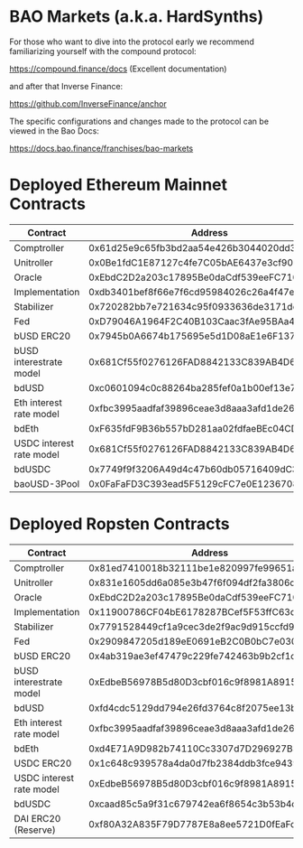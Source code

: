 # BAO Markets (a.k.a. HardSynths)

For those who want to dive into the protocol early we recommend familiarizing yourself with the compound protocol:

https://compound.finance/docs (Excellent documentation)

and after that Inverse Finance:

https://github.com/InverseFinance/anchor

The specific configurations and changes made to the protocol can be viewed in the Bao Docs:

https://docs.bao.finance/franchises/bao-markets


# Deployed Ethereum Mainnet Contracts

Contract  	  					| Address									|Etherscan 																		|
--------------------------------| ------------------------------------------|-------------------------------------------------------------------------------|
Comptroller  					| 0x61d25e9c65fb3bd2aa54e426b3044020dd339b8d|[Link](https://etherscan.io/address/0x61d25e9c65fb3bd2aa54e426b3044020dd339b8d)|
Unitroller  					| 0x0Be1fdC1E87127c4fe7C05bAE6437e3cf90Bf8d8|[Link](https://etherscan.io/address/0x0Be1fdC1E87127c4fe7C05bAE6437e3cf90Bf8d8)|
Oracle  						| 0xEbdC2D2a203c17895Be0daCdf539eeFC710eaFd8|[Link](https://etherscan.io/address/0xEbdC2D2a203c17895Be0daCdf539eeFC710eaFd8)|
Implementation					| 0xdb3401bef8f66e7f6cd95984026c26a4f47eee84|[Link](https://etherscan.io/address/0xdb3401bef8f66e7f6cd95984026c26a4f47eee84)|																			|	
Stabilizer  					| 0x720282bb7e721634c95f0933636de3171dc405de|[Link](https://etherscan.io/address/0x720282bb7e721634c95f0933636de3171dc405de)|
Fed  							| 0xD79046A1964F2C40B103Caac3fAe95BAa49E6624|[Link](https://etherscan.io/address/0xD79046A1964F2C40B103Caac3fAe95BAa49E6624)|
bUSD ERC20						| 0x7945b0A6674b175695e5d1D08aE1e6F13744Abb0|[Link](https://etherscan.io/address/0x7945b0A6674b175695e5d1D08aE1e6F13744Abb0)|
bUSD interestrate model  		| 0x681Cf55f0276126FAD8842133C839AB4D607E729|[Link](https://etherscan.io/address/0x681Cf55f0276126FAD8842133C839AB4D607E729)|
bdUSD							| 0xc0601094c0c88264ba285fef0a1b00ef13e79347|[Link](https://etherscan.io/address/0xc0601094c0c88264ba285fef0a1b00ef13e79347)|
Eth interest rate model  		| 0xfbc3995aadfaf39896ceae3d8aaa3afd1de261ad|[Link](https://etherscan.io/address/0xfbc3995aadfaf39896ceae3d8aaa3afd1de261ad)|
bdEth 							| 0xF635fdF9B36b557bD281aa02fdfaeBEc04CD084A|[Link](https://etherscan.io/address/0xF635fdF9B36b557bD281aa02fdfaeBEc04CD084A)|
USDC interest rate model  		| 0x681Cf55f0276126FAD8842133C839AB4D607E729|[Link](https://etherscan.io/address/0x681Cf55f0276126FAD8842133C839AB4D607E729)|
bdUSDC		 					| 0x7749f9f3206A49d4c47b60db05716409dC3A4149|[Link](https://etherscan.io/address/0x7749f9f3206A49d4c47b60db05716409dC3A4149)|
baoUSD-3Pool 					| 0x0FaFaFD3C393ead5F5129cFC7e0E12367088c473|[Link](https://etherscan.io/address/0x0FaFaFD3C393ead5F5129cFC7e0E12367088c473)|

# Deployed Ropsten Contracts

Contract  	  					| Address									|Etherscan 																				|
--------------------------------| ------------------------------------------|---------------------------------------------------------------------------------------|
Comptroller  					| 0x81ed7410018b32111be1e820997fe99651afe840|[Link](https://ropsten.etherscan.io/address/0x81ed7410018b32111be1e820997fe99651afe840)|
Unitroller  					| 0x831e1605dd6a085e3b47f6f094df2fa3806d7143|[Link](https://ropsten.etherscan.io/address/0x831e1605dd6a085e3b47f6f094df2fa3806d7143)|
Oracle  						| 0xEbdC2D2a203c17895Be0daCdf539eeFC710eaFd8|[Link](https://ropsten.etherscan.io/address/0xEbdC2D2a203c17895Be0daCdf539eeFC710eaFd8)|
Implementation					| 0x11900786CF04bE6178287BCef5F53ffC63d110bF|[Link](https://ropsten.etherscan.io/address/0x11900786CF04bE6178287BCef5F53ffC63d110bF)|																				|	
Stabilizer  					| 0x7791528449cf1a9cec3de2f9ac9d915ccfd9a8d7|[Link](https://ropsten.etherscan.io/address/0x7791528449cf1a9cec3de2f9ac9d915ccfd9a8d7)|
Fed  							| 0x2909847205d189eE0691eB2C0B0bC7e0302E5a87|[Link](https://ropsten.etherscan.io/address/0x2909847205d189eE0691eB2C0B0bC7e0302E5a87)|
bUSD ERC20						| 0x4ab319ae3ef47479c229fe742463b9b2cf1c7647|[Link](https://ropsten.etherscan.io/address/0x4ab319ae3ef47479c229fe742463b9b2cf1c7647)|
bUSD interestrate model  		| 0xEdbeB56978B5d80D3cbf016c9f8981A8915eE708|[Link](https://ropsten.etherscan.io/address/0xEdbeB56978B5d80D3cbf016c9f8981A8915eE708)|
bdUSD							| 0xfd4cdc5129dd794e26fd3764c8f2075ee13b9a53|[Link](https://ropsten.etherscan.io/address/0xfd4cdc5129dd794e26fd3764c8f2075ee13b9a53)|
Eth interest rate model  		| 0xfbc3995aadfaf39896ceae3d8aaa3afd1de261ad|[Link](https://ropsten.etherscan.io/address/0xfbc3995aadfaf39896ceae3d8aaa3afd1de261ad)|
bdEth							| 0xd4E71A9D982b74110Cc3307d7D296927B3afBBDc|[Link](https://ropsten.etherscan.io/address/0xd4E71A9D982b74110Cc3307d7D296927B3afBBDc)|
USDC ERC20  					| 0x1c648c939578a4da0d7fb2384ddb3fce9439d28d|[Link](https://ropsten.etherscan.io/address/0x48C1be647204eb97BC5C6914e5D60E7A7b7b398B)|
USDC interest rate model  		| 0xEdbeB56978B5d80D3cbf016c9f8981A8915eE708|[Link](https://ropsten.etherscan.io/address/0xEdbeB56978B5d80D3cbf016c9f8981A8915eE708)|
bdUSDC 							| 0xcaad85c5a9f31c679742ea6f8654c3b53b4c6d7d|[Link](https://ropsten.etherscan.io/address/0xcaad85c5a9f31c679742ea6f8654c3b53b4c6d7d)|
DAI ERC20 (Reserve)  			| 0xf80A32A835F79D7787E8a8ee5721D0fEaFd78108|[Link](https://ropsten.etherscan.io/address/0xf80A32A835F79D7787E8a8ee5721D0fEaFd78108)|
